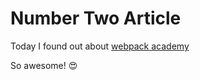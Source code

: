 # Number Two Article
Today I found out about [webpack academy](https://webpack.academy)

So awesome! 😍
